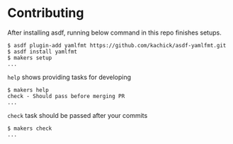 # Contributing

After installing asdf, running below command in this repo finishes setups.

```console
$ asdf plugin-add yamlfmt https://github.com/kachick/asdf-yamlfmt.git
$ asdf install yamlfmt
$ makers setup
...
```

`help` shows providing tasks for developing

```console
$ makers help
check - Should pass before merging PR
...
```

`check` task should be passed after your commits

```console
$ makers check
...
```
